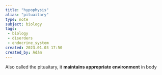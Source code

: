```yaml
---
title: "hypophysis"
alias: "pituaitary"
type: note
subject: biology
tags:
 - biology
 - disorders
 - endocrine_system
created: 2023.01.03 17:50
created_by: Ádám
---
```

Also called the pituaitary, it __maintains appropriate environment__ in body